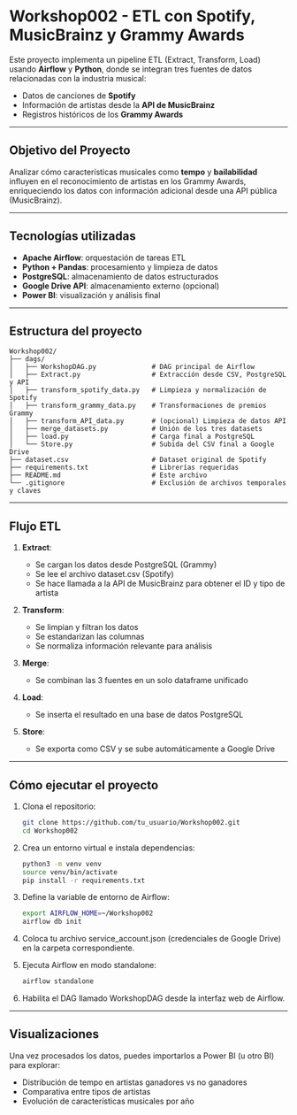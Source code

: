 
# Workshop002 - ETL con Spotify, MusicBrainz y Grammy Awards

Este proyecto implementa un pipeline ETL (Extract, Transform, Load) usando **Airflow** y **Python**, donde se integran tres fuentes de datos relacionadas con la industria musical:

- Datos de canciones de **Spotify**
- Información de artistas desde la **API de MusicBrainz**
- Registros históricos de los **Grammy Awards**

---

## Objetivo del Proyecto

Analizar cómo características musicales como **tempo** y **bailabilidad** influyen en el reconocimiento de artistas en los Grammy Awards, enriqueciendo los datos con información adicional desde una API pública (MusicBrainz).

---

## Tecnologías utilizadas

- **Apache Airflow**: orquestación de tareas ETL
- **Python + Pandas**: procesamiento y limpieza de datos
- **PostgreSQL**: almacenamiento de datos estructurados
- **Google Drive API**: almacenamiento externo (opcional)
- **Power BI**: visualización y análisis final

---

## Estructura del proyecto

```
Workshop002/
├── dags/
│   ├── WorkshopDAG.py              # DAG principal de Airflow
│   ├── Extract.py                  # Extracción desde CSV, PostgreSQL y API
│   ├── transform_spotify_data.py   # Limpieza y normalización de Spotify
│   ├── transform_grammy_data.py    # Transformaciones de premios Grammy
│   ├── transform_API_data.py       # (opcional) Limpieza de datos API
│   ├── merge_datasets.py           # Unión de los tres datasets
│   ├── load.py                     # Carga final a PostgreSQL
│   └── Store.py                    # Subida del CSV final a Google Drive
├── dataset.csv                     # Dataset original de Spotify
├── requirements.txt                # Librerías requeridas
├── README.md                       # Este archivo
└── .gitignore                      # Exclusión de archivos temporales y claves
```

---

## Flujo ETL

1. **Extract**:
   - Se cargan los datos desde PostgreSQL (Grammy)
   - Se lee el archivo dataset.csv (Spotify)
   - Se hace llamada a la API de MusicBrainz para obtener el ID y tipo de artista

2. **Transform**:
   - Se limpian y filtran los datos
   - Se estandarizan las columnas
   - Se normaliza información relevante para análisis

3. **Merge**:
   - Se combinan las 3 fuentes en un solo dataframe unificado

4. **Load**:
   - Se inserta el resultado en una base de datos PostgreSQL

5. **Store**:
   - Se exporta como CSV y se sube automáticamente a Google Drive

---

## Cómo ejecutar el proyecto

1. Clona el repositorio:
   ```bash
   git clone https://github.com/tu_usuario/Workshop002.git
   cd Workshop002
   ```

2. Crea un entorno virtual e instala dependencias:
   ```bash
   python3 -m venv venv
   source venv/bin/activate
   pip install -r requirements.txt
   ```

3. Define la variable de entorno de Airflow:
   ```bash
   export AIRFLOW_HOME=~/Workshop002
   airflow db init
   ```

4. Coloca tu archivo service_account.json (credenciales de Google Drive) en la carpeta correspondiente.

5. Ejecuta Airflow en modo standalone:
   ```bash
   airflow standalone
   ```

6. Habilita el DAG llamado WorkshopDAG desde la interfaz web de Airflow.

---

## Visualizaciones

Una vez procesados los datos, puedes importarlos a Power BI (u otro BI) para explorar:
- Distribución de tempo en artistas ganadores vs no ganadores
- Comparativa entre tipos de artistas
- Evolución de características musicales por año
